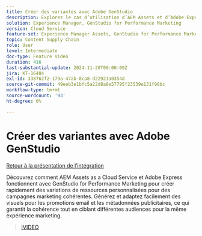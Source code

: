 ```yaml
---
title: Créer des variantes avec Adobe GenStudio
description: Explorez le cas d’utilisation d’AEM Assets et d’Adobe Express pour créer des variantes de ressources à utiliser dans les e-mails et les métadonnées publicitaires utilisées pour promouvoir la même expérience marketing.
solution: Experience Manager, GenStudio for Performance Marketing
version: Cloud Service
feature-set: Experience Manager Assets, GenStudio for Performance Marketing
topic: Content Supply Chain
role: User
level: Intermediate
doc-type: Feature Video
duration: 416
last-substantial-update: 2024-11-20T00:00:00Z
jira: KT-16484
exl-id: 338762f2-179a-47ab-8ca8-d22921a0354d
source-git-commit: 49eeb3e1bfc5a22d8a8e57795f23539e131f98bc
workflow-type: tm+mt
source-wordcount: '93'
ht-degree: 0%

---
```


# Créer des variantes avec Adobe GenStudio

[Retour à la présentation de l’intégration](../../overview.md)

Découvrez comment AEM Assets as a Cloud Service et Adobe Express fonctionnent avec GenStudio for Performance Marketing pour créer rapidement des variations de ressources personnalisées pour des campagnes marketing cohérentes. Générez et adaptez facilement des visuels pour les promotions email et les métadonnées publicitaires, ce qui garantit la cohérence tout en ciblant différentes audiences pour la même expérience marketing.

>[!VIDEO](https://video.tv.adobe.com/v/3439266/?learn=on)
